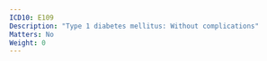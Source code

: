 ```yaml
---
ICD10: E109
Description: "Type 1 diabetes mellitus: Without complications"
Matters: No
Weight: 0
---
```

